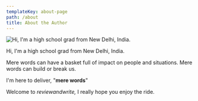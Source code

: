 ```yaml
---
templateKey: about-page
path: /about
title: About the Author
---
```

![Hi, I'm a high school grad from New Delhi, India.](/img/img_20220524_192013_254.webp "SOUMYA BANSAL")





Hi, I'm a high school grad from New Delhi, India.

Mere words can have a basket full of impact on people and situations. Mere words can build or break us. 

I'm here to deliver, "**mere words**" 

Welcome to *reviewandwrite,* I really hope you enjoy the ride.